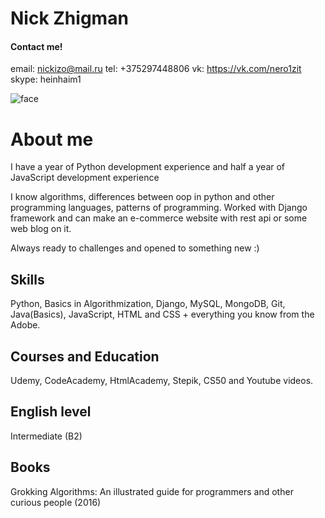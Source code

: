 # Nick Zhigman   
####  Сontact me!
  email: nickizo@mail.ru
  tel: +375297448806
  vk: https://vk.com/nero1zit
  skype: heinhaim1
  
![face](https://sun9-75.userapi.com/impf/c840432/v840432515/642ee/Lrwtr3ibmFM.jpg?size=400x0&quality=90&crop=1,90,1083,1083&sign=a57b34e7e24aeec9d6fda04969246ca0&ava=1)


# About me 

I have a year of Python development experience and half a year of JavaScript development experience

I know algorithms, differences between oop in python and other programming languages, patterns of programming. Worked with Django framework and can make an e-commerce website with rest api or some web blog on it.

Always ready to challenges and opened to something new :)

## Skills 

Python, Basics in Algorithmization, Django, MySQL, MongoDB, Git, Java(Basics), JavaScript, HTML and CSS + everything you know from the Adobe.

## Courses and Education

Udemy, CodeAcademy, HtmlAcademy, Stepik, CS50 and Youtube videos.

## English level 

Intermediate (B2)

## Books 

Grokking Algorithms: An illustrated guide for programmers and other curious people (2016)
